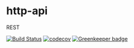 # http-api
REST

[![Build Status](https://travis-ci.org/furystack/http-api.svg?branch=master)](https://travis-ci.org/furystack/http-api)
[![codecov](https://codecov.io/gh/furystack/http-api/branch/master/graph/badge.svg)](https://codecov.io/gh/furystack/http-api) [![Greenkeeper badge](https://badges.greenkeeper.io/furystack/http-api.svg)](https://greenkeeper.io/)
